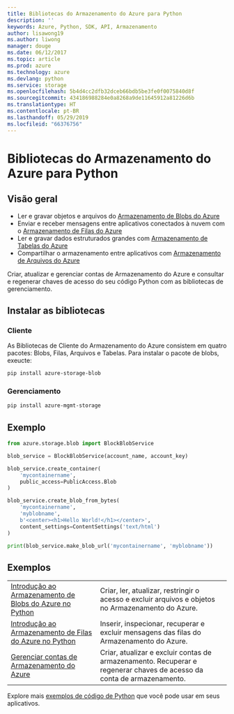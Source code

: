 ```yaml
---
title: Bibliotecas do Armazenamento do Azure para Python
description: ''
keywords: Azure, Python, SDK, API, Armazenamento
author: lisawong19
ms.author: liwong
manager: douge
ms.date: 06/12/2017
ms.topic: article
ms.prod: azure
ms.technology: azure
ms.devlang: python
ms.service: storage
ms.openlocfilehash: 5b4d4cc2dfb32dceb66bdb5be3fe0f0075840d8f
ms.sourcegitcommit: 434186988284e0a8268a9de11645912a81226d6b
ms.translationtype: HT
ms.contentlocale: pt-BR
ms.lasthandoff: 05/29/2019
ms.locfileid: "66376756"
---
```

# <a name="azure-storage-libraries-for-python"></a>Bibliotecas do Armazenamento do Azure para Python

## <a name="overview"></a>Visão geral
- Ler e gravar objetos e arquivos do [Armazenamento de Blobs do Azure](https://docs.microsoft.com/azure/storage/storage-python-how-to-use-blob-storage)
- Enviar e receber mensagens entre aplicativos conectados à nuvem com o [Armazenamento de Filas do Azure](https://docs.microsoft.com/azure/storage/storage-python-how-to-use-queue-storage)
- Ler e gravar dados estruturados grandes com [Armazenamento de Tabelas do Azure](https://docs.microsoft.com/azure/storage/storage-python-how-to-use-table-storage) 
- Compartilhar o armazenamento entre aplicativos com [Armazenamento de Arquivos do Azure](https://docs.microsoft.com/azure/storage/storage-python-how-to-use-file-storage)

Criar, atualizar e gerenciar contas de Armazenamento do Azure e consultar e regenerar chaves de acesso do seu código Python com as bibliotecas de gerenciamento.

## <a name="install-the-libraries"></a>Instalar as bibliotecas

### <a name="client"></a>Cliente

As Bibliotecas de Cliente do Armazenamento do Azure consistem em quatro pacotes: Blobs, Filas, Arquivos e Tabelas. Para instalar o pacote de blobs, exeucte:

```bash
pip install azure-storage-blob
```

### <a name="management"></a>Gerenciamento

```bash
pip install azure-mgmt-storage
```

## <a name="example"></a>Exemplo
```python
from azure.storage.blob import BlockBlobService

blob_service = BlockBlobService(account_name, account_key)

blob_service.create_container(
    'mycontainername',
    public_access=PublicAccess.Blob
)

blob_service.create_blob_from_bytes(
    'mycontainername',
    'myblobname',
    b'<center><h1>Hello World!</h1></center>',
    content_settings=ContentSettings('text/html')
)

print(blob_service.make_blob_url('mycontainername', 'myblobname'))
```

## <a name="samples"></a>Exemplos

| | |
|--|--|
| [Introdução ao Armazenamento de Blobs do Azure no Python](https://docs.microsoft.com/azure/storage/blobs/storage-python-how-to-use-blob-storage) | Criar, ler, atualizar, restringir o acesso e excluir arquivos e objetos no Armazenamento do Azure. |
| [Introdução ao Armazenamento de Filas do Azure no Python](https://docs.microsoft.com/azure/storage/queues/storage-python-how-to-use-queue-storage) | Inserir, inspecionar, recuperar e excluir mensagens das filas do Armazenamento do Azure. | 
| [Gerenciar contas de Armazenamento do Azure](https://azure.microsoft.com/resources/samples/storage-python-manage) | Criar, atualizar e excluir contas de armazenamento. Recuperar e regenerar chaves de acesso da conta de armazenamento.

Explore mais [exemplos de código de Python](https://azure.microsoft.com/resources/samples/?platform=python) que você pode usar em seus aplicativos.
